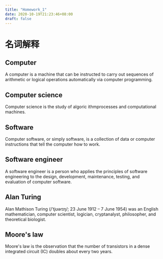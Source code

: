 ```yaml
---
title: "Homework_1"
date: 2020-10-19T21:23:46+08:00
draft: false
---
```


# 名词解释

## Computer
A computer is a machine that can be instructed to carry out sequences of arithmetic or logical operations automatically via computer programming.

## Computer science
Computer science is the study of algoric ithmprocesses and computational machines.

## Software
Computer software, or simply software, is a collection of data or computer instructions that tell the computer how to work.

## Software engineer
A software engineer is a person who applies the principles of software engineering to the design, development, maintenance, testing, and evaluation of computer software.

## Alan Turing
Alan Mathison Turing (/ˈtjʊərɪŋ/; 23 June 1912 – 7 June 1954) was an English mathematician, computer scientist, logician, cryptanalyst, philosopher, and theoretical biologist.

## Moore's law
Moore's law is the observation that the number of transistors in a dense integrated circuit (IC) doubles about every two years.

